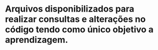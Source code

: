 # Arquivos disponibilizados para realizar consultas e alterações no código tendo como único objetivo a aprendizagem.
